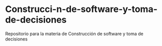 # Construcci-n-de-software-y-toma-de-decisiones
Repositorio para la materia de Construcción de software y toma de decisiones
